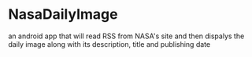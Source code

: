 NasaDailyImage
==============

an android app that will read RSS from NASA's site and then dispalys the daily image along with its description, title and 
publishing date  
